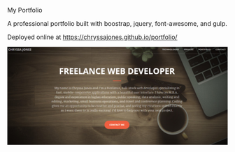 My Portfolio

A professional portfolio built with boostrap, jquery, font-awesome, and gulp.

Deployed online at https://chryssajones.github.io/portfolio/

<img src="img/screenshot.png" alt="screenshot"></img>